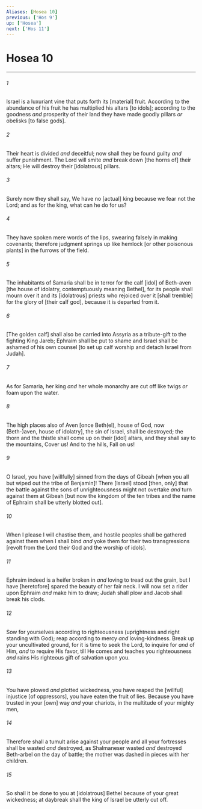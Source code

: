 ```yaml
---
Aliases: [Hosea 10]
previous: ['Hos 9']
up: ['Hosea']
next: ['Hos 11']
---
```

# Hosea 10

***














###### 1 






Israel is a luxuriant vine that puts forth its [material] fruit. According to the abundance of his fruit he has multiplied his altars [to idols]; according to the goodness _and_ prosperity of their land they have made goodly pillars _or_ obelisks [to false gods]. 













###### 2 






Their heart is divided _and_ deceitful; now shall they be found guilty _and_ suffer punishment. The Lord will smite _and_ break down [the horns of] their altars; He will destroy their [idolatrous] pillars. 













###### 3 






Surely now they shall say, We have no [actual] king because we fear not the Lord; and as for the king, what can he do for us? 













###### 4 






They have spoken mere words of the lips, swearing falsely in making covenants; therefore judgment springs up like hemlock [or other poisonous plants] in the furrows of the field. 













###### 5 






The inhabitants of Samaria shall be in terror for the calf [idol] of Beth-aven [the house of idolatry, contemptuously meaning Bethel], for its people shall mourn over it and its [idolatrous] priests who rejoiced over it [shall tremble] for the glory of [their calf god], because it is departed from it. 













###### 6 






[The golden calf] shall also be carried into Assyria as a tribute-gift to the fighting King Jareb; Ephraim shall be put to shame and Israel shall be ashamed of his own counsel [to set up calf worship and detach Israel from Judah]. 













###### 7 






As for Samaria, her king _and_ her whole monarchy are cut off like twigs _or_ foam upon the water. 













###### 8 






The high places also of Aven [once Beth(el), house of God, now (Beth-)aven, house of idolatry], the sin of Israel, shall be destroyed; the thorn and the thistle shall come up on their [idol] altars, and they shall say to the mountains, Cover us! And to the hills, Fall on us! 













###### 9 






O Israel, you have [willfully] sinned from the days of Gibeah [when you all but wiped out the tribe of Benjamin]! There [Israel] stood [then, only] that the battle against the sons of unrighteousness might not overtake _and_ turn against them at Gibeah [but now the kingdom of the ten tribes and the name of Ephraim shall be utterly blotted out]. 













###### 10 






When I please I will chastise them, and hostile peoples shall be gathered against them when I shall bind _and_ yoke them for their two transgressions [revolt from the Lord their God and the worship of idols]. 













###### 11 






Ephraim indeed is a heifer broken in _and_ loving to tread out the grain, but I have [heretofore] spared the beauty of her fair neck. I will now set a rider upon Ephraim _and_ make him to draw; Judah shall plow and Jacob shall break his clods. 













###### 12 






Sow for yourselves according to righteousness (uprightness and right standing with God); reap according to mercy _and_ loving-kindness. Break up your uncultivated ground, for it is time to seek the Lord, to inquire for _and_ of Him, _and_ to require His favor, till He comes and teaches you righteousness _and_ rains His righteous gift of salvation upon you. 













###### 13 






You have plowed _and_ plotted wickedness, you have reaped the [willful] injustice [of oppressors], you have eaten the fruit of lies. Because you have trusted in your [own] way _and_ your chariots, in the multitude of your mighty men, 













###### 14 






Therefore shall a tumult arise against your people and all your fortresses shall be wasted _and_ destroyed, as Shalmaneser wasted _and_ destroyed Beth-arbel on the day of battle; the mother was dashed in pieces with her children. 













###### 15 






So shall it be done to you at [idolatrous] Bethel because of your great wickedness; at daybreak shall the king of Israel be utterly cut off.
